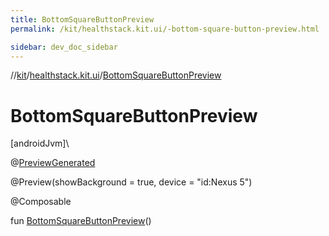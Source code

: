 ```yaml
---
title: BottomSquareButtonPreview
permalink: /kit/healthstack.kit.ui/-bottom-square-button-preview.html

sidebar: dev_doc_sidebar
---
```

//[kit](../../index.html)/[healthstack.kit.ui](index.html)/[BottomSquareButtonPreview](-bottom-square-button-preview.html)



# BottomSquareButtonPreview



[androidJvm]\




@[PreviewGenerated](../healthstack.kit.annotation/-preview-generated/index.html)



@Preview(showBackground = true, device = &quot;id:Nexus 5&quot;)



@Composable



fun [BottomSquareButtonPreview](-bottom-square-button-preview.html)()




